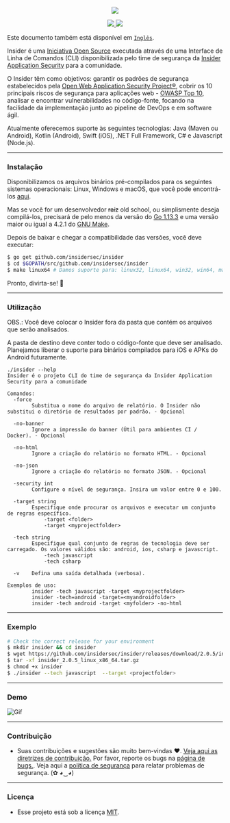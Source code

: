 <p align="center">
  <img src="https://insidersec.io/wp-content/uploads/2020/03/insider-novo-logo.png">
  <p align="center">
    <a href="https://github.com/insidersec/insider/blob/master/LICENSE">
      <img src="https://img.shields.io/badge/license-MIT-green.svg">
    </a>
    <a href="https://github.com/insidersec/insider/releases">
      <img src="https://img.shields.io/github/v/release/insidersec/insider">
    </a>
  </p>
</p>

Este documento também está disponível em [`Inglês`](https://github.com/insidersec/insider).

Insider é uma [Iniciativa Open Source](https://opensource.org/) executada através de uma Interface de Linha de Comandos (CLI) disponibilizada pelo time de segurança da [Insider Application Security](https://insidersec.io) para a comunidade.

O Insider têm como objetivos: garantir os padrões de segurança estabelecidos pela [Open Web Application Security Project&reg;](https://owasp.org/), cobrir os 10 principais riscos de segurança para aplicações web - [OWASP Top 10](https://owasp.org/www-project-top-ten/), analisar e encontrar vulnerabilidades no código-fonte, focando na facilidade da implementação junto ao pipeline de DevOps e em software ágil.

Atualmente oferecemos suporte às seguintes tecnologias: Java (Maven ou Android), Kotlin (Android), Swift (iOS), .NET Full Framework, C# e Javascript (Node.js).

---

### Instalação

Disponibilizamos os arquivos binários pré-compilados para os seguintes sistemas operacionais: Linux, Windows e macOS, que você pode encontrá-los [aqui](https://github.com/insidersec/insider/releases).

Mas se você for um desenvolvedor <s>raíz</s> old school, ou simplismente deseja compilá-los, precisará de pelo menos da versão do [Go 1.13.3](https://golang.org/dl/) e uma versão maior ou igual a 4.2.1 do [GNU Make](https://www.gnu.org/software/make/).

Depois de baixar e chegar a compatibilidade das versões, você deve executar:

```bash
$ go get github.com/insidersec/insider
$ cd $GOPATH/src/github.com/insidersec/insider
$ make linux64 # Damos suporte para: linux32, linux64, win32, win64, macos
```

Pronto, divirta-se! :rocket:

---

### Utilização

OBS.:
Você deve colocar o Insider fora da pasta que contém os arquivos que serão analisados.

A pasta de destino deve conter todo o código-fonte que deve ser analisado. Planejamos liberar o suporte para binários compilados para iOS e APKs do Android futuramente.

```
./insider --help
Insider é o projeto CLI do time de segurança da Insider Application Security para a comunidade

Comandos:
  -force
        Substitua o nome do arquivo de relatório. O Insider não substitui o diretório de resultados por padrão. - Opcional

  -no-banner
        Ignore a impressão do banner (Útil para ambientes CI / Docker). - Opcional

  -no-html
        Ignore a criação do relatório no formato HTML. - Opcional

  -no-json
        Ignore a criação do relatório no formato JSON. - Opcional

  -security int
        Configure o nível de segurança. Insira um valor entre 0 e 100.

  -target string
        Especifique onde procurar os arquivos e executar um conjunto de regras específico.
            -target <folder>
            -target <myprojectfolder>

  -tech string
        Especifique qual conjunto de regras de tecnologia deve ser carregado. Os valores válidos são: android, ios, csharp e javascript.
            -tech javascript
            -tech csharp

  -v    Defina uma saída detalhada (verbosa).

Exemplos de uso:
        insider -tech javascript -target <myprojectfolder>
        insider -tech=android -target=<myandroidfolder>
        insider -tech android -target <myfolder> -no-html
```

---

### Exemplo

```bash
# Check the correct release for your environment
$ mkdir insider && cd insider
$ wget https://github.com/insidersec/insider/releases/download/2.0.5/insider_2.0.5_linux_x86_64.tar.gz
$ tar -xf insider_2.0.5_linux_x86_64.tar.gz 
$ chmod +x insider
$ ./insider --tech javascript  --target <projectfolder>
```
---

### Demo

![Gif](demo.gif)

---

### Contribuição

- Suas contribuições e sugestões são muito bem-vindas ♥. [Veja aqui as diretrizes de contribuição.](/.github/CONTRIBUTING.md) Por favor, reporte os bugs na [página de bugs.](https://github.com/insidersec/insider/issues). Veja aqui a [política de segurança](/.github/SECURITY.md) para relatar problemas de segurança. (✿ ◕‿◕)

---

### Licença

- Esse projeto está sob a licença [MIT](/LICENSE).
